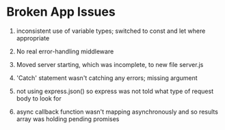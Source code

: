 # Broken App Issues
1. inconsistent use of variable types; switched to const and let where appropriate

2. No real error-handling middleware

3. Moved server starting, which was incomplete, to new file server.js

4. 'Catch' statement wasn't catching any errors; missing argument 

5. not using express.json() so express was not told what type of request body to look for

6. async callback function wasn't mapping asynchronously and so results array was holding pending promises

